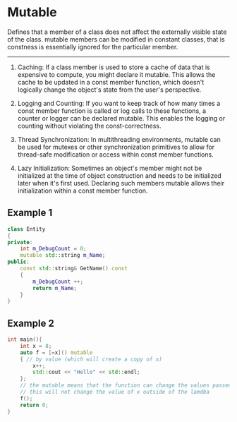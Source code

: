 # Mutable

Defines that a member of a class does not affect the externally visible state of the class. mutable members can be modified in constant classes, that is constness is essentially ignored for the particular member.

---

1. Caching: If a class member is used to store a cache of data that is expensive to compute, you might declare it mutable. This allows the cache to be updated in a const member function, which doesn't logically change the object's state from the user's perspective.

2. Logging and Counting: If you want to keep track of how many times a const member function is called or log calls to these functions, a counter or logger can be declared mutable. This enables the logging or counting without violating the const-correctness.

3. Thread Synchronization: In multithreading environments, mutable can be used for mutexes or other synchronization primitives to allow for thread-safe modification or access within const member functions.

4. Lazy Initialization: Sometimes an object's member might not be initialized at the time of object construction and needs to be initialized later when it's first used. Declaring such members mutable allows their initialization within a const member function.

## Example 1

```cpp
class Entity
{
private:
    int m_DebugCount = 0;
    mutable std::string m_Name;
public:
    const std::string& GetName() const
    {
        m_DebugCount ++;
        return m_Name;
    }
}
```

## Example 2

```cpp
int main(){
    int x = 8;
    auto f = [=x]() mutable 
    { // by value (which will create a copy of x)
        x++;
        std::cout << "Hello" << std::endl;
    };
    // the mutable means that the function can change the values passed in by value
    // this will not change the value of x outside of the lamdba
    f();
    return 0;
}
```

